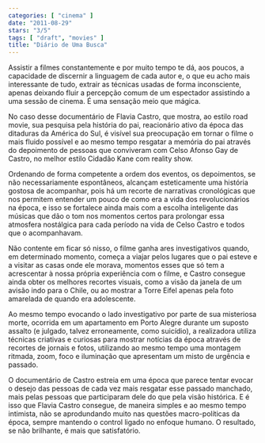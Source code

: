 ```yaml
---
categories: [ "cinema" ]
date: "2011-08-29"
stars: "3/5"
tags: [ "draft", "movies" ]
title: "Diário de Uma Busca"
---
```

Assistir a filmes constantemente e por muito tempo te dá, aos poucos,
a capacidade de discernir a linguagem de cada autor e, o que eu acho mais
interessante de tudo, extrair as técnicas usadas de forma inconsciente,
apenas deixando fluir a percepção comum de um espectador assistindo
a uma sessão de cinema. É uma sensação meio que mágica.

No caso desse documentário de Flavia Castro, que mostra, ao estilo road
movie, sua pesquisa pela história do pai, reacionário ativo da época
das ditaduras da América do Sul, é visível sua preocupação em tornar
o filme o mais fluido possível e ao mesmo tempo resgatar a memória do
pai através do depoimento de pessoas que conviveram com Celso Afonso
Gay de Castro, no melhor estilo Cidadão Kane com reality show.

Ordenando de forma competente a ordem dos eventos, os depoimentos, se
não necessariamente espontâneos, alcançam esteticamente uma história
gostosa de acompanhar, pois há um recorte de narrativas cronológicas que
nos permitem entender um pouco de como era a vida dos revolucionários
na época, e isso se fortalece ainda mais com a escolha inteligente das
músicas que dão o tom nos momentos certos para prolongar essa atmosfera
nostálgica para cada período na vida de Celso Castro e todos que o
acompanhavam.

Não contente em ficar só nisso, o filme ganha ares investigativos
quando, em determinado momento, começa a viajar pelos lugares que o pai
esteve e a visitar as casas onde ele morava, momentos esses que só tem a
acrescentar à nossa própria experiência com o filme, e Castro consegue
ainda obter os melhores recortes visuais, como a visão da janela de um
avisão indo para o Chile, ou ao mostrar a Torre Eifel apenas pela foto
amarelada de quando era adolescente.

Ao mesmo tempo evocando o lado investigativo por parte de sua misteriosa
morte, ocorrida em um apartamento em Porto Alegre durante um suposto
assalto (e julgado, talvez erroneamente, como suicídio), a realizadora
utiliza técnicas criativas e curiosas para mostrar notícias da época
através de recortes de jornais e fotos, utilizando ao mesmo tempo uma
montagem ritmada, zoom, foco e iluminação que apresentam um misto de
urgência e passado.

O documentário de Castro estreia em uma época que parece tentar evocar
o desejo das pessoas de cada vez mais resgatar esse passado manchado,
mais pelas pessoas que participaram dele do que pela visão histórica. E
é isso que Flavia Castro consegue, de maneira simples e ao mesmo tempo
intimista, não se aprodundando muito nas questões macro-políticas da
época, sempre mantendo o control ligado no enfoque humano. O resultado,
se não brilhante, é mais que satisfatório.

